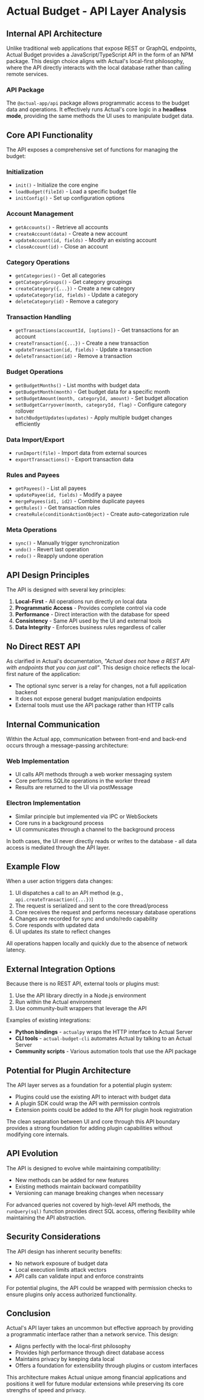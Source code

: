 # Actual Budget - API Layer Analysis

## Internal API Architecture

Unlike traditional web applications that expose REST or GraphQL endpoints, Actual Budget provides a JavaScript/TypeScript API in the form of an NPM package. This design choice aligns with Actual's local-first philosophy, where the API directly interacts with the local database rather than calling remote services.

### API Package

The `@actual-app/api` package allows programmatic access to the budget data and operations. It effectively runs Actual's core logic in a **headless mode**, providing the same methods the UI uses to manipulate budget data.

## Core API Functionality

The API exposes a comprehensive set of functions for managing the budget:

### Initialization

- `init()` - Initialize the core engine
- `loadBudget(fileId)` - Load a specific budget file
- `initConfig()` - Set up configuration options

### Account Management

- `getAccounts()` - Retrieve all accounts
- `createAccount(data)` - Create a new account
- `updateAccount(id, fields)` - Modify an existing account
- `closeAccount(id)` - Close an account

### Category Operations

- `getCategories()` - Get all categories
- `getCategoryGroups()` - Get category groupings
- `createCategory({...})` - Create a new category
- `updateCategory(id, fields)` - Update a category
- `deleteCategory(id)` - Remove a category

### Transaction Handling

- `getTransactions(accountId, [options])` - Get transactions for an account
- `createTransaction({...})` - Create a new transaction
- `updateTransaction(id, fields)` - Update a transaction
- `deleteTransaction(id)` - Remove a transaction

### Budget Operations

- `getBudgetMonths()` - List months with budget data
- `getBudgetMonth(month)` - Get budget data for a specific month
- `setBudgetAmount(month, categoryId, amount)` - Set budget allocation
- `setBudgetCarryover(month, categoryId, flag)` - Configure category rollover
- `batchBudgetUpdates(updates)` - Apply multiple budget changes efficiently

### Data Import/Export

- `runImport(file)` - Import data from external sources
- `exportTransactions()` - Export transaction data

### Rules and Payees

- `getPayees()` - List all payees
- `updatePayee(id, fields)` - Modify a payee
- `mergePayees(id1, id2)` - Combine duplicate payees
- `getRules()` - Get transaction rules
- `createRule(conditionActionObject)` - Create auto-categorization rule

### Meta Operations

- `sync()` - Manually trigger synchronization
- `undo()` - Revert last operation
- `redo()` - Reapply undone operation

## API Design Principles

The API is designed with several key principles:

1. **Local-First** - All operations run directly on local data
2. **Programmatic Access** - Provides complete control via code
3. **Performance** - Direct interaction with the database for speed
4. **Consistency** - Same API used by the UI and external tools
5. **Data Integrity** - Enforces business rules regardless of caller

## No Direct REST API

As clarified in Actual's documentation, *"Actual does not have a REST API with endpoints that you can just call"*. This design choice reflects the local-first nature of the application:

- The optional sync server is a relay for changes, not a full application backend
- It does not expose general budget manipulation endpoints
- External tools must use the API package rather than HTTP calls

## Internal Communication

Within the Actual app, communication between front-end and back-end occurs through a message-passing architecture:

### Web Implementation

- UI calls API methods through a web worker messaging system
- Core performs SQLite operations in the worker thread
- Results are returned to the UI via postMessage

### Electron Implementation

- Similar principle but implemented via IPC or WebSockets
- Core runs in a background process
- UI communicates through a channel to the background process

In both cases, the UI never directly reads or writes to the database - all data access is mediated through the API layer.

## Example Flow

When a user action triggers data changes:

1. UI dispatches a call to an API method (e.g., `api.createTransaction({...})`)
2. The request is serialized and sent to the core thread/process
3. Core receives the request and performs necessary database operations
4. Changes are recorded for sync and undo/redo capability
5. Core responds with updated data
6. UI updates its state to reflect changes

All operations happen locally and quickly due to the absence of network latency.

## External Integration Options

Because there is no REST API, external tools or plugins must:

1. Use the API library directly in a Node.js environment
2. Run within the Actual environment
3. Use community-built wrappers that leverage the API

Examples of existing integrations:

- **Python bindings** - `actualpy` wraps the HTTP interface to Actual Server
- **CLI tools** - `actual-budget-cli` automates Actual by talking to an Actual Server
- **Community scripts** - Various automation tools that use the API package

## Potential for Plugin Architecture

The API layer serves as a foundation for a potential plugin system:

- Plugins could use the existing API to interact with budget data
- A plugin SDK could wrap the API with permission controls
- Extension points could be added to the API for plugin hook registration

The clean separation between UI and core through this API boundary provides a strong foundation for adding plugin capabilities without modifying core internals.

## API Evolution

The API is designed to evolve while maintaining compatibility:

- New methods can be added for new features
- Existing methods maintain backward compatibility
- Versioning can manage breaking changes when necessary

For advanced queries not covered by high-level API methods, the `runQuery(sql)` function provides direct SQL access, offering flexibility while maintaining the API abstraction.

## Security Considerations

The API design has inherent security benefits:

- No network exposure of budget data
- Local execution limits attack vectors
- API calls can validate input and enforce constraints

For potential plugins, the API could be wrapped with permission checks to ensure plugins only access authorized functionality.

## Conclusion

Actual's API layer takes an uncommon but effective approach by providing a programmatic interface rather than a network service. This design:

- Aligns perfectly with the local-first philosophy
- Provides high performance through direct database access
- Maintains privacy by keeping data local
- Offers a foundation for extensibility through plugins or custom interfaces

This architecture makes Actual unique among financial applications and positions it well for future modular extensions while preserving its core strengths of speed and privacy. 
